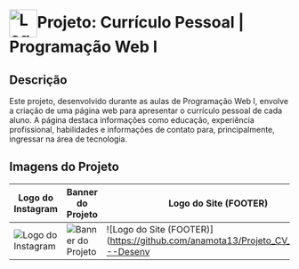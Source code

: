 <h1><img src="https://github.com/anamota13/Projeto_CV_Pessoal---Desenvolvimento-Web-I/assets/110187484/603c458d-ed79-4d89-8711-0c852a1fa8de" alt="Logo do Site" width="50" height="50"  style="vertical-align: middle;">Projeto: Currículo Pessoal | Programação Web I</h1>



## Descrição
Este projeto, desenvolvido durante as aulas de Programação Web I, envolve a criação de uma página web para apresentar o currículo pessoal de cada aluno. A página destaca informações como educação, experiência profissional, habilidades e informações de contato para, principalmente, ingressar na área de tecnologia.

## Imagens do Projeto 

|     Logo do Instagram     |     Banner do Projeto     |     Logo do Site (FOOTER)     |
|---------------------------|---------------------------|-------------------------------|
| ![Logo do Instagram](https://github.com/anamota13/Projeto_CV_Pessoal---Desenvolvimento-Web-I/assets/110187484/255e2ac1-6c6e-4540-b78e-1486fd132180) | ![Banner do Projeto](https://github.com/anamota13/Projeto_CV_Pessoal---Desenvolvimento-Web-I/assets/110187484/dd988837-7a45-4fa5-a051-6d0cc592b8d4) | ![Logo do Site (FOOTER)](https://github.com/anamota13/Projeto_CV_Pessoal---Desenv
